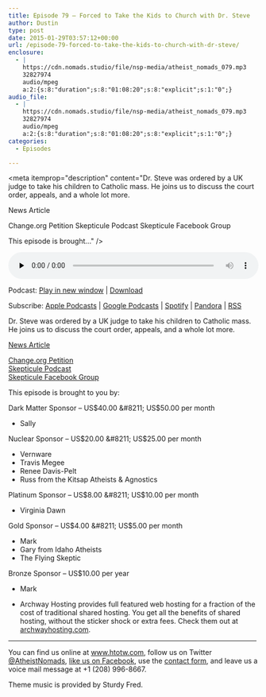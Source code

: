 ```yaml
---
title: Episode 79 – Forced to Take the Kids to Church with Dr. Steve
author: Dustin
type: post
date: 2015-01-29T03:57:12+00:00
url: /episode-79-forced-to-take-the-kids-to-church-with-dr-steve/
enclosure:
  - |
    https://cdn.nomads.studio/file/nsp-media/atheist_nomads_079.mp3
    32827974
    audio/mpeg
    a:2:{s:8:"duration";s:8:"01:08:20";s:8:"explicit";s:1:"0";}
audio_file:
  - |
    https://cdn.nomads.studio/file/nsp-media/atheist_nomads_079.mp3
    32827974
    audio/mpeg
    a:2:{s:8:"duration";s:8:"01:08:20";s:8:"explicit";s:1:"0";}
categories:
  - Episodes

---
```

<div itemscope itemtype="http://schema.org/AudioObject">
  <meta itemprop="name" content="Episode 79 &#8211; Forced to Take the Kids to Church with Dr. Steve" />
  
  <meta itemprop="uploadDate" content="2015-01-28T20:57:12-07:00" />
  
  <meta itemprop="encodingFormat" content="audio/mpeg" />
  
  <meta itemprop="duration" content="PT1H08M20S" />
  
  <meta itemprop="description" content="Dr. Steve was ordered by a UK judge to take his children to Catholic mass. He joins us to discuss the court order, appeals, and a whole lot more.

News Article

Change.org Petition
Skepticule Podcast
Skepticule Facebook Group

This episode is brought..." />
  
  <meta itemprop="contentUrl" content="https://dts.podtrac.com/redirect.mp3/cdn.nomads.studio/file/nsp-media/atheist_nomads_079.mp3" />
  
  <meta itemprop="contentSize" content="31.3" />
  </p> 
  
  <div class="powerpress_player" id="powerpress_player_8334">
    <audio class="wp-audio-shortcode" id="audio-5159-78" preload="none" style="width: 100%;" controls="controls"><source type="audio/mpeg" src="https://dts.podtrac.com/redirect.mp3/cdn.nomads.studio/file/nsp-media/atheist_nomads_079.mp3?_=78" /><a href="https://dts.podtrac.com/redirect.mp3/cdn.nomads.studio/file/nsp-media/atheist_nomads_079.mp3">https://dts.podtrac.com/redirect.mp3/cdn.nomads.studio/file/nsp-media/atheist_nomads_079.mp3</a></audio>
  </div>
</div>

<p class="powerpress_links powerpress_links_mp3">
  Podcast: <a href="https://dts.podtrac.com/redirect.mp3/cdn.nomads.studio/file/nsp-media/atheist_nomads_079.mp3" class="powerpress_link_pinw" target="_blank" title="Play in new window" onclick="return powerpress_pinw('https://htotw.com/?powerpress_pinw=5159-podcast');" rel="nofollow">Play in new window</a> | <a href="https://dts.podtrac.com/redirect.mp3/cdn.nomads.studio/file/nsp-media/atheist_nomads_079.mp3" class="powerpress_link_d" title="Download" rel="nofollow" download="atheist_nomads_079.mp3">Download</a>
</p>

<p class="powerpress_links powerpress_subscribe_links">
  Subscribe: <a href="https://podcasts.apple.com/us/podcast/humanists-take-on-the-world/id530050098?mt=2&ls=1" class="powerpress_link_subscribe powerpress_link_subscribe_itunes" target="_blank" title="Subscribe on Apple Podcasts" rel="nofollow">Apple Podcasts</a> | <a href="https://www.google.com/podcasts?feed=aHR0cDovL2F0aGVpc3Rub21hZHMubGlic3luLmNvbS9yc3M%3D" class="powerpress_link_subscribe powerpress_link_subscribe_googleplay" target="_blank" title="Subscribe on Google Podcasts" rel="nofollow">Google Podcasts</a> | <a href="https://open.spotify.com/show/3LzK2xZGike6Tc1GEMtMbr?si=LieN9SNuTpq96smuaUsH8A" class="powerpress_link_subscribe powerpress_link_subscribe_spotify" target="_blank" title="Subscribe on Spotify" rel="nofollow">Spotify</a> | <a href="https://www.pandora.com/podcast/atheist-nomads/PC:10122?corr=62071012&part=ug" class="powerpress_link_subscribe powerpress_link_subscribe_pandora" target="_blank" title="Subscribe on Pandora" rel="nofollow">Pandora</a> | <a href="https://htotw.com/feed/podcast/" class="powerpress_link_subscribe powerpress_link_subscribe_rss" target="_blank" title="Subscribe via RSS" rel="nofollow">RSS</a>
</p>

Dr. Steve was ordered by a UK judge to take his children to Catholic mass. He joins us to discuss the court order, appeals, and a whole lot more.

<a href="http://www.telegraph.co.uk/news/religion/11355745/Judge-orders-father-to-take-his-children-to-church.html" target="_blank" rel="noopener">News Article</a>

<a href="http://goo.gl/K19MKS" target="_blank" rel="noopener">Change.org Petition</a>  
<a href="http://www.skepticule.co.uk/" target="_blank" rel="noopener">Skepticule Podcast</a>  
<a href="https://www.facebook.com/groups/160924560640989/" target="_blank" rel="noopener">Skepticule Facebook Group</a>

This episode is brought to you by:

Dark Matter Sponsor &#8211; US$40.00 &#8211; US$50.00 per month  
* Sally

Nuclear Sponsor &#8211; US$20.00 &#8211; US$25.00 per month  
* Vernware  
* Travis Megee  
* Renee Davis-Pelt  
* Russ from the Kitsap Atheists & Agnostics

Platinum Sponsor – US$8.00 &#8211; US$10.00 per month  
* Virginia Dawn

Gold Sponsor – US$4.00 &#8211; US$5.00 per month  
* Mark  
* Gary from Idaho Atheists  
* The Flying Skeptic

Bronze Sponsor &#8211; US$10.00 per year  
* Mark

* Archway Hosting provides full featured web hosting for a fraction of the cost of traditional shared hosting. You get all the benefits of shared hosting, without the sticker shock or extra fees. Check them out at <a href="http://archwayhosting.com/" target="_blank" rel="noopener">archwayhosting.com</a>.

<hr width="500" />

You can find us online at <a href="https://www.htotw.com/" target="_blank" rel="noopener">www.htotw.com</a>, follow us on Twitter <a href="https://htotw.com/twitter" target="_blank" rel="noopener">@AtheistNomads</a>, <a href="https://htotw.com/facebook" target="_blank" rel="noopener">like us on Facebook</a>, use the [contact form](https://htotw.com/contact), and leave us a voice mail message at +1 (208) 996-8667.

Theme music is provided by Sturdy Fred.